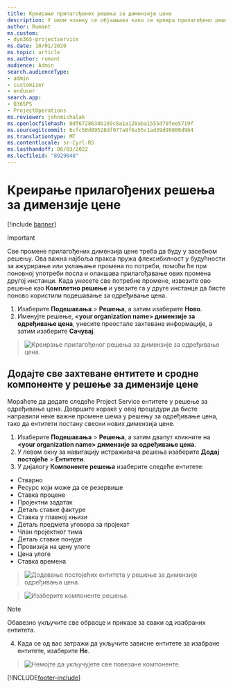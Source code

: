 ```yaml
---
title: Креирање прилагођених решења за димензије цене
description: У овом чланку се објашњава како се креира прилагођено решење приликом креирања прилагођених димензија цене.
author: Rumant
ms.custom:
- dyn365-projectservice
ms.date: 10/01/2020
ms.topic: article
ms.author: rumant
audience: Admin
search.audienceType:
- admin
- customizer
- enduser
search.app:
- D365PS
- ProjectOperations
ms.reviewer: johnmichalak
ms.openlocfilehash: 0df6728634b169c8a1a128aba1555d79fee5719f
ms.sourcegitcommit: 6cfc50d89528df977a8f6a55c1ad39d99800d9b4
ms.translationtype: MT
ms.contentlocale: sr-Cyrl-RS
ms.lasthandoff: 06/03/2022
ms.locfileid: "8929048"
---
```

# <a name="create-custom-solutions-for-pricing-dimensions"></a>Креирање прилагођених решења за димензије цене

[!include [banner](../includes/psa-now-project-operations.md)]

> [!IMPORTANT]
> Све промене прилагођених димензија цене треба да буду у засебном решењу. Ова важна најбоља пракса пружа флексибилност у будућности за ажурирање или уклањање промена по потреби, помоћи ће при поновној употреби посла и олакшава прилагођавање ових промена другој инстанци. Када унесете све потребне промене, извезите ово решење као **Комплетно решење** и увезите га у друге инстанце да бисте поново користили подешавање за одређивање цена.

1. Изаберите **Подешавања** > **Решења**, а затим изаберите **Ново**. 
2. Именујте решење, **\<your organization name> димензије за одређивање цена**, унесите преостале захтеване информације, а затим изаберите **Сачувај**.

> ![Креирање прилагођеног решења за димензије за одређивање цена.](media/Creation-of-custom-pricing-dimension-solution.PNG)
  
## <a name="add-all-required-entities-and-related-components-to-the-pricing-dimension-solution"></a>Додајте све захтеване ентитете и сродне компоненте у решење за димензије цене
Мораћете да додате следеће Project Service ентитете у решење за одређивање цена. Довршите кораке у овој процедури да бисте направили неке важне промене шема у решењу за одређивање цена, тако да ентитети постану свесни нових димензија цене.

1. Изаберите **Подешавања** > **Решења**, а затим двапут кликните на **\<your organization name> димензије за одређивање цена**. 
2. У левом окну за навигацију истраживача решења изаберите **Додај постојеће** > **Ентитети**.
3. У дијалогу **Компоненте решења** изаберите следеће ентитете:

- Стварно
- Ресурс који може да се резервише
- Ставка процене
- Пројектни задатак
- Детаљ ставке фактуре
- Ставка у главној књизи
- Детаљ предмета уговора за пројекат
- Члан пројектног тима
- Детаљ ставке понуде
- Провизија на цену улоге
- Цена улоге 
- Ставка времена 

> ![Додавање постојећих ентитета у решење за димензије одређивања цена.](media/Existing-entities-to-PD-solution.png)

> ![Изаберите компоненте решења.](media/Dimension-Components.png)

> [!NOTE]
> Обавезно укључите све обрасце и приказе за сваки од изабраних ентитета.

4. Када се од вас затражи да укључите зависне ентитете за изабране ентитете, изаберите **Не**.

> ![Немојте да укључујете све повезане компоненте.](media/Do-not-include-required.png)




[!INCLUDE[footer-include](../includes/footer-banner.md)]
